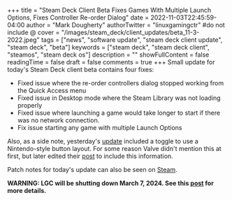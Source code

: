 +++
title = "Steam Deck Client Beta Fixes Games With Multiple Launch Options, Fixes Controller Re-order Dialog"
date = 2022-11-03T22:45:59-04:00
author = "Mark Dougherty"
authorTwitter = "linuxgamingctr" #do not include @
cover = "/images/steam_deck/client_updates/beta_11-3-2022.jpeg"
tags = ["news", "software update", "steam deck client update", "steam deck", "beta"]
keywords = ["steam deck", "steam deck client", "steamos", "steam deck os"]
description = ""
showFullContent = false
readingTime = false
draft = false
comments = true
+++
Small update for today's Steam Deck client beta contains four fixes:
- Fixed issue where the re-order controllers dialog stopped working from the Quick Access menu
- Fixed issue in Desktop mode where the Steam Library was not loading properly
- Fixed issue where launching a game would take longer to start if there was no network connection.
- Fix issue starting any game with multiple Launch Options

Also, as a side note, yesterday's [update](https://linuxgamingcentral.com/posts/steam-deck-client-beta-update-11-2-2022/) included a toggle to use a Nintendo-style button layout. For some reason Valve didn't mention this at first, but later edited their [post](https://steamcommunity.com/games/1675200/announcements/detail/3425577645359615160) to include this information.

Patch notes for today's update can also be seen on [Steam](https://steamcommunity.com/games/1675200/announcements/detail/3425577645362930709).

**WARNING: LGC will be shutting down March 7, 2024. See this [post](https://linuxgamingcentral.com/posts/the-end-of-lgc/) for more details.**
